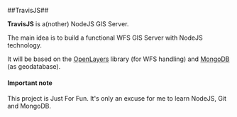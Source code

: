 ##TravisJS##

__TravisJS__ is a(nother) NodeJS GIS Server.

The main idea is to build a functional WFS GIS Server with NodeJS technology.

It will be based on the [OpenLayers](http://openlayers.org/) library (for WFS handling) and [MongoDB](http://www.mongodb.org/) (as geodatabase).

#### Important note ####
This project is Just For Fun. It's only an excuse for me to learn NodeJS, Git and MongoDB.
